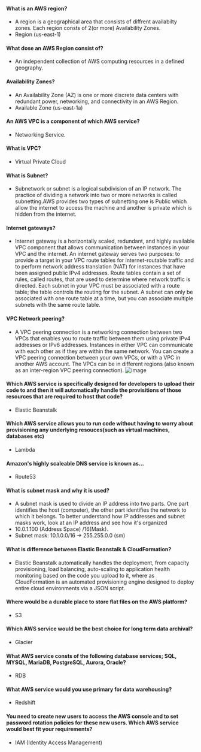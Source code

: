 #### What is an AWS region?
- A region is a geographical area that consists of diffrent availabilty
  zones. Each region consts of 2(or more) Availability Zones.
- Region (us-east-1)

#### What dose an AWS Region consist of?
- An independent collection of AWS computing resources in a defined
  geography.

#### Availability Zones?
- An Availability Zone (AZ) is one or more discrete data centers with redundant power, networking, and connectivity in an AWS Region.
- Available Zone (us-east-1a)

#### An AWS VPC is a component of which AWS service?
- Networking Service.

#### What is VPC?
- Virtual Private Cloud

#### What is Subnet?
- Subnetwork or subnet is a logical subdivision of an IP network. The practice of dividing a network into two or more networks is called subnetting.AWS provides two types of 
  subnetting one is Public which allow the internet to access the machine and another is private which is hidden from the internet.
  
#### Internet gateways?
- Internet gateway is a horizontally scaled, redundant, and highly available VPC component that allows communication between instances in your VPC and the internet. 
  An internet gateway serves two purposes: to provide a target in your VPC route tables for internet-routable traffic and to perform network address translation (NAT) 
  for instances that have been assigned public IPv4 addresses. Route tables contain a set of rules, called routes, that are used to determine where network traffic is directed.
  Each subnet in your VPC must be associated with a route table; the table controls the routing for the subnet. A subnet can only be associated with one route table at a time,
  but you can associate multiple subnets with the same route table.
  
#### VPC Network peering?
- A VPC peering connection is a networking connection between two VPCs that enables you to route traffic between them using private IPv4 addresses or IPv6 addresses. Instances in either VPC can communicate 
  with each other as if they are within the same network. You can create a VPC peering connection between your own VPCs, or with a VPC in another AWS account. The VPCs can be in different regions 
  (also known as an inter-region VPC peering connection).
  ![image](https://user-images.githubusercontent.com/82079865/121771596-ebb0ec80-cb8d-11eb-8899-2cd1ec86c299.png)


#### Which AWS service is specifically designed for developers to upload their code to and then it will automatically handle the provisitions of those resources that are required to host that code?
- Elastic Beanstalk

#### Which AWS service allows you to run code without having to worry about provisioning any underlying resouces(such as virtual machines, databases etc)
- Lambda

#### Amazon's highly scaleable DNS service is known as...
- Route53
#### What is subnet mask and why it is used?
- A subnet mask is used to divide an IP address into two parts. One part identifies the host (computer), the other part identifies the network to which it belongs. To better understand how IP addresses and 
  subnet masks work, look at an IP address and see how it's organized
-	10.0.1.100 (Address Space) /16(Mask).
-	Subnet mask: 10.1.0.0/16 -> 255.255.0.0 (sm) 


#### What is difference between Elastic Beanstalk & CloudFormation?
- Elastic Beanstalk automatically handles the deployment, from capacity
  provisioning, load balancing, auto-scaling to application health
  monitoring based on the code you upload to it, where as CloudFormation
  is an automated provisioning engine designed to deploy entire cloud
  environments via a JSON script.

#### Where would be a durable place to store flat files on the AWS platform?
- S3

#### Which AWS service would be the best choice for long term data archival?
- Glacier

#### What AWS service consts of the following database services; SQL, MYSQL, MariaDB, PostgreSQL, Aurora, Oracle?
- RDB

#### What AWS service would you use primary for data warehousing?
- Redshift

#### You need to create new users to access the AWS console and to set password rotation policies for these new users. Which AWS service would best fit your requirements?
- IAM (Identity Access Management)

